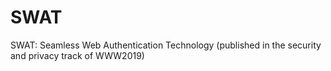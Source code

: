 # SWAT
SWAT: Seamless Web Authentication Technology (published in the security and privacy track of WWW2019)
